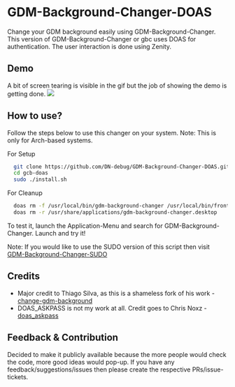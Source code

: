 
# GDM-Background-Changer-DOAS
Change your GDM background easily using GDM-Background-Changer. This version of GDM-Background-Changer or gbc uses DOAS for authentication. The user interaction is done
using Zenity.

## Demo
A bit of screen tearing is visible in the gif but the job of showing the demo is getting done.
![](gbc_test.gif)

## How to use?
Follow the steps below to use this changer on your system.
Note: This is only for Arch-based systems.

For Setup
```bash
  git clone https://github.com/DN-debug/GDM-Background-Changer-DOAS.git gcb-doas
  cd gcb-doas
  sudo ./install.sh
```
For Cleanup
```bash
  doas rm -f /usr/local/bin/gdm-background-changer /usr/local/bin/frontend-gbc /usr/local/bin/doas_askpass
  doas rm -r /usr/share/applications/gdm-background-changer.desktop
```
To test it, launch the Application-Menu and search for GDM-Background-Changer.
Launch and try it!

Note: If you would like to use the SUDO version of this script
then visit [GDM-Background-Changer-SUDO](https://github.com/DN-debug/GDM-Background-Changer-SUDO)

## Credits

- Major credit to Thiago Silva, as this is a shameless fork of his work - [change-gdm-background](https://github.com/thiggy01/change-gdm-background)
- DOAS_ASKPASS is not my work at all. Credit goes to Chris Noxz - [doas_askpass](https://noxz.tech/articles/askpass_implementation_for_doas/)



## Feedback & Contribution

Decided to make it publicly available because the more people would check the code, more good ideas would pop-up.
If you have any feedback/suggestions/issues then
please create the respective PRs/issue-tickets. 


